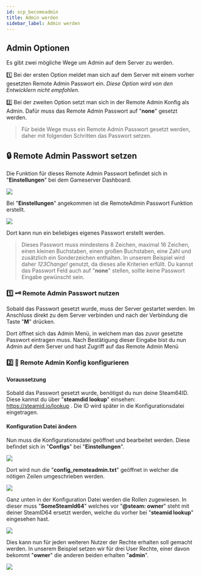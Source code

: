 ```yaml
---
id: scp_becomeadmin
title: Admin werden
sidebar_label: Admin werden
---
```


## Admin Optionen

Es gibt zwei mögliche Wege um Admin auf dem Server zu werden.

1️⃣ Bei der ersten Option meldet man sich auf dem Server mit einem vorher gesetzten Remote Admin Passwort ein.
*Diese Option wird von den Entwicklern nicht empfohlen.*

2️⃣ Bei der zweiten Option setzt man sich in der Remote Admin Konfig als Admin. Dafür muss das Remote Admin Passwort auf "**none**" gesetzt werden.

> Für beide Wege muss ein Remote Admin Passwort gesetzt werden, daher mit folgenden Schritten das Passwort setzen.

## 🔒 Remote Admin Passwort setzen

Die Funktion für dieses Remote Admin Passwort befindet sich in "**Einstellungen**" bei dem Gameserver Dashboard.

![](https://screensaver01.zap-hosting.com/index.php/s/wQ85AnkMH7PtG3D/preview)

Bei "**Einstellungen**" angekommen ist die RemoteAdmin Passwort Funktion erstellt.

![](https://screensaver01.zap-hosting.com/index.php/s/cZ2A7CmZCo5G6rE/preview)

Dort kann nun ein beliebiges eigenes Passwort erstellt werden.

> Dieses Passwort muss mindestens 8 Zeichen, maximal 16 Zeichen, einen kleinen Buchstaben, einen großen Buchstaben, eine Zahl und zusätzlich ein Sonderzeichen enthalten.
> In unserem Beispiel wird daher *123Change!* genutzt, da dieses alle Kriterien erfüllt.
> Du kannst das Passwort Feld auch auf "**none**" stellen, sollte keine Passwort Eingabe gewünscht sein.

### 1️⃣ 🗝️ Remote Admin Passwort nutzen

Sobald das Passwort gesetzt wurde, muss der Server gestartet werden.
Im Anschluss direkt zu dem Server verbinden und nach der Verbindung die Taste "**M**" drücken.

Dort öffnet sich das Admin Menü, in welchem man das zuvor gesetzte Passwort eintragen muss. 
Nach Bestätigung dieser Eingabe bist du nun Admin auf dem Server und hast Zugriff auf das Remote Admin Menü

### 2️⃣ 📃 Remote Admin Konfig konfigurieren

#### Voraussetzung

Sobald das Passwort gesetzt wurde, benötigst du nun deine Steam64ID.
Diese kannst du über "**steamdid lookup**" einsehen: https://steamid.io/lookup . 
Die ID wird später in die Konfigurationsdatei eingetragen.

#### Konfiguration Datei ändern

Nun muss die Konfigurationsdatei geöffnet und bearbeitet werden.
Diese befindet sich in "**Configs**" bei "**Einstellungen**".

![](https://screensaver01.zap-hosting.com/index.php/s/LGwjH44sYQAKPnb/preview)

Dort wird nun die "**config_remoteadmin.txt**" geöffnet in welcher die nötigen Zeilen umgeschrieben werden.

![](https://screensaver01.zap-hosting.com/index.php/s/pgqrEwTMeAykPcM/preview)

Ganz unten in der Konfiguration Datei werden die Rollen zugewiesen.
In dieser muss "**SomeSteamId64**" welches vor "**@steam: owner**" steht mit deiner SteamID64 ersetzt werden, welche du vorher bei "**steamid lookup**" eingesehen hast.

![](https://screensaver01.zap-hosting.com/index.php/s/ZMreaSdWA2FexXj/preview)

Dies kann nun für jeden weiteren Nutzer der Rechte erhalten soll gemacht werden.
In unserem Beispiel setzen wir für drei User Rechte, einer davon bekommt "**owner**" die anderen beiden erhalten "**admin**".

![](https://screensaver01.zap-hosting.com/index.php/s/oieKCK9ZAXyiwBz/preview)


